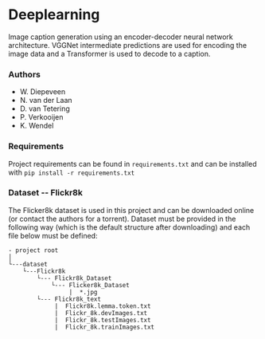 # Deeplearning
Image caption generation using an encoder-decoder neural network architecture. VGGNet intermediate predictions are used for encoding the image data and a Transformer is used to decode to a caption.

### Authors
- W. Diepeveen
- N. van der Laan
- D. van Tetering
- P. Verkooijen
- K. Wendel

### Requirements
Project requirements can be found in `requirements.txt` and can be installed with `pip install -r requirements.txt`

### Dataset -- Flickr8k
The Flicker8k dataset is used in this project and can be downloaded online (or contact the authors for a torrent).
Dataset must be provided in the following way (which is the default structure after downloading) and each file below must be defined:
```
- project root
│
└---dataset
    └---Flickr8k
        └--- Flickr8k_Dataset
            └--- Flicker8k_Dataset
                 |  *.jpg
        └--- Flickr8k_text            
             |  Flickr8k.lemma.token.txt
             |  Flickr_8k.devImages.txt
             |  Flickr_8k.testImages.txt
             |  Flickr_8k.trainImages.txt
``` 


 